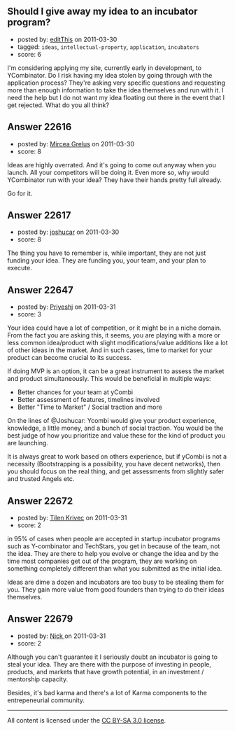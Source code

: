 ## Should I give away my idea to an incubator program?

- posted by: [editThis](https://stackexchange.com/users/-1/9040-editthis) on 2011-03-30
- tagged: `ideas`, `intellectual-property`, `application`, `incubators`
- score: 6

I'm considering applying my site, currently early in development, to YCombinator. Do I risk having my idea stolen by going through with the application process? They're asking very specific questions and requesting more than enough information to take the idea themselves and run with it. I need the help but I do not want my idea floating out there in the event that I get rejected.  What do you all think?


## Answer 22616

- posted by: [Mircea Grelus](https://stackexchange.com/users/-1/1822-mircea-grelus) on 2011-03-30
- score: 8

Ideas are highly overrated. And it's going to come out anyway when you launch. All your competitors will be doing it.
Even more so, why would YCombinator run with your idea? They have their hands pretty full already.

Go for it.


## Answer 22617

- posted by: [joshucar](https://stackexchange.com/users/-1/9063-joshucar) on 2011-03-30
- score: 8

The thing you have to remember is, while important, they are not just funding your idea.  They are funding you, your team, and your plan to execute.


## Answer 22647

- posted by: [Priyeshj](https://stackexchange.com/users/-1/9078-priyeshj) on 2011-03-31
- score: 3

Your idea could have a lot of competition, or it might be in a niche domain. From the fact you are asking this, it seems, you are playing with a more or less common idea/product with slight modifications/value additions like a lot of other ideas in the market. And in such cases, time to market for your product can become crucial to its success. 

If doing MVP is an option, it can be a great instrument to assess the market and product simultaneously. This would be beneficial in multiple ways: 

 - Better chances for your team at yCombi
 - Better assessment of features, timelines involved 
 - Better "Time to Market" / Social traction and more

On the lines of @Joshucar: Ycombi would give your product experience, knowledge, a little money, and a bunch of social traction. You would be the best judge of how you prioritize and value these for the kind of product you are launching.

It is always great to work based on others experience, but if yCombi is not a necessity (Bootstrapping is a possibility, you have decent networks), then you should focus on the real thing, and get assessments from slightly safer and trusted Angels etc.


## Answer 22672

- posted by: [Tilen Krivec](https://stackexchange.com/users/-1/19852-tilen-krivec) on 2011-03-31
- score: 2

in 95% of cases when people are accepted in startup incubator programs such as Y-combinator and TechStars, you get in because of the team, not the idea. They are there to help you evolve or change the idea and by the time most companies get out of the program, they are working on something completely different than what you submitted as the initial idea.

Ideas are dime a dozen and incubators are too busy to be stealing them for you. They gain more value from good founders than trying to do their ideas themselves.


## Answer 22679

- posted by: [Nick ](https://stackexchange.com/users/-1/1502-nick) on 2011-03-31
- score: 2

Although you can't guarantee it I seriously doubt an incubator is going to steal your idea. They are there with the purpose of investing in people, products, and markets that have growth potential, in an investment / mentorship capacity. 

Besides, it's bad karma and there's a lot of Karma components to the entrepeneurial community. 



---

All content is licensed under the [CC BY-SA 3.0 license](https://creativecommons.org/licenses/by-sa/3.0/).
